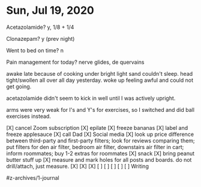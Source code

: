 # Sun, Jul 19, 2020
Acetazolamide? y, 1/8 + 1/4

Clonazepam? y
(prev night)

Went to bed on time? n

Pain management for today? nerve glides, de quervains


awake late because of cooking under bright light sand couldn't sleep. head tight/swollen all over all day yesterday. woke up feeling awful and could not get going. 

acetazolamide didn't seem to kick in well until I was actively upright. 

arms were very weak for I's and Y's for exercises, so I switched and did ball exercises instead. 



[X] cancel Zoom subscription
[X] epilate
[X] freeze bananas
[X] label and freeze applesauce
[X] call Dad
[X] Social media
[X] look up price difference between third-party and first-party filters; look for reviews comparing them; put filters for den air filter, bedroom air filter, downstairs air filter in cart; inform roommates; buy 1-2 extras for roommates
[X] snack
[X] bring peanut butter stuff up
[X] measure and mark holes for all posts and boards. do not drill/attach, just measure. 
[X] [X] [X] [ ] [ ] [ ] [ ] [ ] Writing

#z-archives/1-journal